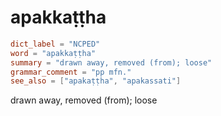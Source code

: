 # apakkaṭṭha

``` toml
dict_label = "NCPED"
word = "apakkaṭṭha"
summary = "drawn away, removed (from); loose"
grammar_comment = "pp mfn."
see_also = ["apakaṭṭha", "apakassati"]
```

drawn away, removed (from); loose


